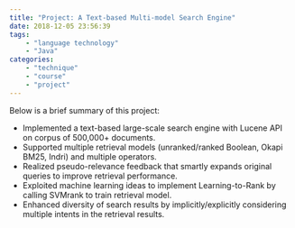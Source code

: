 ```yaml
---
title: "Project: A Text-based Multi-model Search Engine"
date: 2018-12-05 23:56:39
tags:
    - "language technology"
    - "Java"
categories:
    - "technique"
    - "course"
    - "project"
---
```


Below is a brief summary of this project:

- Implemented a text-based large-scale search engine with Lucene API on corpus of 500,000+ documents.
- Supported multiple retrieval models (unranked/ranked Boolean, Okapi BM25, Indri) and multiple operators.
- Realized pseudo-relevance feedback that smartly expands original queries to improve retrieval performance.
- Exploited machine learning ideas to implement Learning-to-Rank by calling SVMrank to train retrieval model.
- Enhanced diversity of search results by implicitly/explicitly considering multiple intents in the retrieval results.
